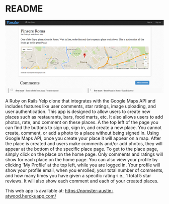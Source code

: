 # README
![](screenshot/nomster%20copy.png)

A Ruby on Rails Yelp clone that integrates with the Google Maps API and includes features like user comments, star ratings, image uploading, and user authentication. This app is designed to allow users to create new places such as restaurants, bars, food marts, etc. It also allows users to add photos, rate,  and comment on these places. A the top left of the page you can find the buttons to sign up, sign in, and create a new place. You cannot create, comment, or add a photo to a place without being signed in. Using Google Maps API, once you create your place it will appear on a map. After the place is created and users make comments and/or add photos, they will appear at the bottom of the specific place page. To get to the place page, simply click on the place on the home page. Only comments and ratings will show for each place on the home page. You can also view your profile by clicking 'My Profile' at the top left, while you are logged in. Your profile will show your profile email, when you enrolled, your total number of comments, and how many times you have given a specific rating-i.e., 1 total 5 star reviews. It will also show each comment and each of your created places. 

This web app is available at: https://nomster-austin-atwood.herokuapp.com/


